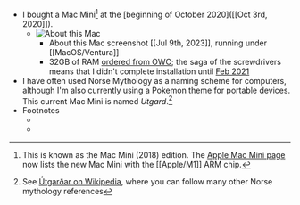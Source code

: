 ---
---

- I bought a Mac Mini[^macmini2018] at the [beginning of October 2020]([[Oct 3rd, 2020]]).
	- ![About this Mac](../assets/Screenshot_2023-07-09_at_11.02.52_AM_1688930511045_0.png)
		- About this Mac screenshot [[Jul 9th, 2023]], running under [[MacOS/Ventura]]
		- 32GB of RAM [ordered from OWC](https://eshop.macsales.com/item/OWC/2666DDR4S32P/); the saga of the screwdrivers means that I didn't complete installation until [Feb 2021](https://blog.bmannconsulting.com/2021/02/09/i-bought-this.html)
- I have often used Norse Mythology as a naming scheme for computers, although I'm also currently using a Pokemon theme for portable devices. This current Mac Mini is named _Utgard_.[^utgard]
- Footnotes
	- [^macmini2018]: This is known as the Mac Mini (2018) edition. The [Apple Mac Mini page](https://www.apple.com/mac-mini/) now lists the new Mac Mini with the [[Apple/M1]] ARM chip.
	- [^utgard]: See [Útgarðar on Wikipedia](https://en.wikipedia.org/wiki/%C3%9Atgar%C3%B0ar), where you can follow many other Norse mythology references